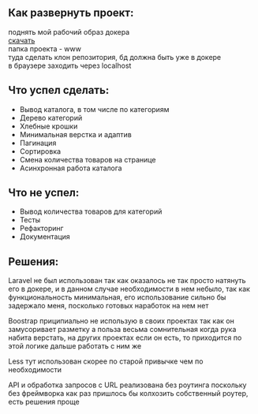 <h2>Как развернуть проект:</h2>
<p>
    поднять мой рабочий образ докера<br>
    <a href="https://disk.yandex.ru/d/kuVVWOQerSYZ1A">скачать</a><br>
    папка проекта - www<br>
    туда сделать клон репозитория, бд должна быть уже в докере<br>
    в браузере заходить через localhost
</p>
<h2>Что успел сделать:</h2>
<ul>
    <li>Вывод каталога, в том числе по категориям</li>
    <li>Дерево категорий</li>
    <li>Хлебные крошки</li>
    <li>Минимальная верстка и адаптив</li>
    <li>Пагинация</li>
    <li>Сортировка</li>
    <li>Смена количества товаров на странице</li>
    <li>Асинхронная работа каталога</li>
</ul>
<h2>Что не успел:</h2>
<ul>
    <li>Вывод количества товаров для категорий</li>
    <li>Тесты</li>
    <li>Рефакторинг</li>
    <li>Документация</li>
</ul>
<h2>Решения:</h2>
<p>    
    Laravel не был использован так как оказалось не так просто натянуть его в докере, и в данном случае необходимости в нем небыло, так как функциональность минимальная, его использование сильно бы задержало меня, посколько готовых наработок на нем нет
</p>
<p>Boostrap приципиально не использую в своих проектах так как он замусоривает разметку а польза весьма сомнительная когда рука набита верстать, на других проектах если он есть, то приходится по этой логике дальше работать с ним же</p>
<p>Less тут использован скорее по старой привычке чем по необходимости</p>
<p>API и обработка запросов с URL реализована без роутинга поскольку без фреймворка как раз пришлось бы колхозить собственный роутер, есть решения проще</p> 